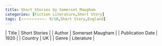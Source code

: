 ```yaml
---
title: Short Stories by Somerset Maugham
categories: [Fiction Literature,Short Story]
tags: [⭐⭐⭐⭐⭐⭐⭐⭐⭐☆ 9/10,Short Story,England]
---
```

        
| Title | Short Stories  |
| Author |  Somerset Maugham  |
| Publication Date | 1920   |
| Country | UK |
| Genre | Literature  |
        